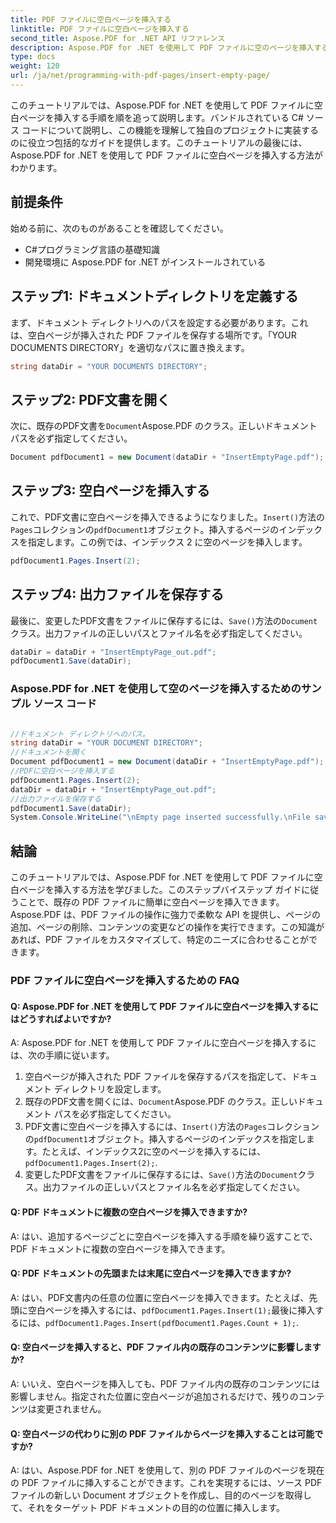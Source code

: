 ```yaml
---
title: PDF ファイルに空白ページを挿入する
linktitle: PDF ファイルに空白ページを挿入する
second_title: Aspose.PDF for .NET API リファレンス
description: Aspose.PDF for .NET を使用して PDF ファイルに空のページを挿入する手順ガイド。PDF ファイルを簡単にカスタマイズできます。
type: docs
weight: 120
url: /ja/net/programming-with-pdf-pages/insert-empty-page/
---
```

このチュートリアルでは、Aspose.PDF for .NET を使用して PDF ファイルに空白ページを挿入する手順を順を追って説明します。バンドルされている C# ソース コードについて説明し、この機能を理解して独自のプロジェクトに実装するのに役立つ包括的なガイドを提供します。このチュートリアルの最後には、Aspose.PDF for .NET を使用して PDF ファイルに空白ページを挿入する方法がわかります。

## 前提条件
始める前に、次のものがあることを確認してください。

- C#プログラミング言語の基礎知識
- 開発環境に Aspose.PDF for .NET がインストールされている

## ステップ1: ドキュメントディレクトリを定義する
まず、ドキュメント ディレクトリへのパスを設定する必要があります。これは、空白ページが挿入された PDF ファイルを保存する場所です。「YOUR DOCUMENTS DIRECTORY」を適切なパスに置き換えます。

```csharp
string dataDir = "YOUR DOCUMENTS DIRECTORY";
```

## ステップ2: PDF文書を開く
次に、既存のPDF文書を`Document`Aspose.PDF のクラス。正しいドキュメント パスを必ず指定してください。

```csharp
Document pdfDocument1 = new Document(dataDir + "InsertEmptyPage.pdf");
```

## ステップ3: 空白ページを挿入する
これで、PDF文書に空白ページを挿入できるようになりました。`Insert()`方法の`Pages`コレクションの`pdfDocument1`オブジェクト。挿入するページのインデックスを指定します。この例では、インデックス 2 に空のページを挿入します。

```csharp
pdfDocument1.Pages.Insert(2);
```

## ステップ4: 出力ファイルを保存する
最後に、変更したPDF文書をファイルに保存するには、`Save()`方法の`Document`クラス。出力ファイルの正しいパスとファイル名を必ず指定してください。

```csharp
dataDir = dataDir + "InsertEmptyPage_out.pdf";
pdfDocument1.Save(dataDir);
```


### Aspose.PDF for .NET を使用して空のページを挿入するためのサンプル ソース コード 

```csharp

//ドキュメント ディレクトリへのパス。
string dataDir = "YOUR DOCUMENT DIRECTORY";
//ドキュメントを開く
Document pdfDocument1 = new Document(dataDir + "InsertEmptyPage.pdf");
//PDFに空白ページを挿入する
pdfDocument1.Pages.Insert(2);
dataDir = dataDir + "InsertEmptyPage_out.pdf";
//出力ファイルを保存する
pdfDocument1.Save(dataDir);
System.Console.WriteLine("\nEmpty page inserted successfully.\nFile saved at " + dataDir);

```

## 結論
このチュートリアルでは、Aspose.PDF for .NET を使用して PDF ファイルに空白ページを挿入する方法を学びました。このステップバイステップ ガイドに従うことで、既存の PDF ファイルに簡単に空白ページを挿入できます。Aspose.PDF は、PDF ファイルの操作に強力で柔軟な API を提供し、ページの追加、ページの削除、コンテンツの変更などの操作を実行できます。この知識があれば、PDF ファイルをカスタマイズして、特定のニーズに合わせることができます。

### PDF ファイルに空白ページを挿入するための FAQ

#### Q: Aspose.PDF for .NET を使用して PDF ファイルに空白ページを挿入するにはどうすればよいですか?

A: Aspose.PDF for .NET を使用して PDF ファイルに空白ページを挿入するには、次の手順に従います。

1. 空白ページが挿入された PDF ファイルを保存するパスを指定して、ドキュメント ディレクトリを設定します。
2. 既存のPDF文書を開くには、`Document`Aspose.PDF のクラス。正しいドキュメント パスを必ず指定してください。
3.  PDF文書に空白ページを挿入するには、`Insert()`方法の`Pages`コレクションの`pdfDocument1`オブジェクト。挿入するページのインデックスを指定します。たとえば、インデックス2に空のページを挿入するには、`pdfDocument1.Pages.Insert(2);`.
4. 変更したPDF文書をファイルに保存するには、`Save()`方法の`Document`クラス。出力ファイルの正しいパスとファイル名を必ず指定してください。

#### Q: PDF ドキュメントに複数の空白ページを挿入できますか?

A: はい、追加するページごとに空白ページを挿入する手順を繰り返すことで、PDF ドキュメントに複数の空白ページを挿入できます。

#### Q: PDF ドキュメントの先頭または末尾に空白ページを挿入できますか?

 A: はい、PDF文書内の任意の位置に空白ページを挿入できます。たとえば、先頭に空白ページを挿入するには、`pdfDocument1.Pages.Insert(1);`最後に挿入するには、`pdfDocument1.Pages.Insert(pdfDocument1.Pages.Count + 1);`.

#### Q: 空白ページを挿入すると、PDF ファイル内の既存のコンテンツに影響しますか?

A: いいえ、空白ページを挿入しても、PDF ファイル内の既存のコンテンツには影響しません。指定された位置に空白ページが追加されるだけで、残りのコンテンツは変更されません。

#### Q: 空白ページの代わりに別の PDF ファイルからページを挿入することは可能ですか?

A: はい、Aspose.PDF for .NET を使用して、別の PDF ファイルのページを現在の PDF ファイルに挿入することができます。これを実現するには、ソース PDF ファイルの新しい Document オブジェクトを作成し、目的のページを取得して、それをターゲット PDF ドキュメントの目的の位置に挿入します。